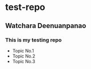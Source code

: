 # test-repo
## Watchara Deenuanpanao
### This is my testing repo
* Topic No.1
* Topic No.2
* Topic No.3
